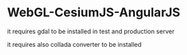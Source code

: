 # WebGL-CesiumJS-AngularJS

it requires gdal to be installed in test and production server

it requires also collada converter to be installed